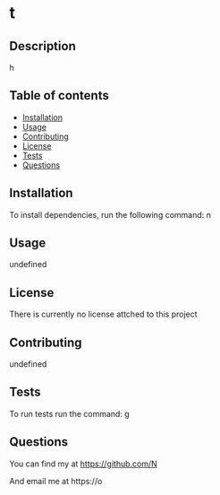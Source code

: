 # t

## Description 
h


## Table of contents

- [Installation](#installation)
- [Usage](#usage)
- [Contributing](#contributing)
- [License](#license)
- [Tests](#tests)
- [Questions](#questions)

## Installation 
 To install dependencies, run the following command: n

    
## Usage
undefined 
## License
There is currently no license attched to this project   
## Contributing
undefined 
## Tests
 To run tests run the command: g 
## Questions
 You can find my at https://github.com/N

 And email me at https://o